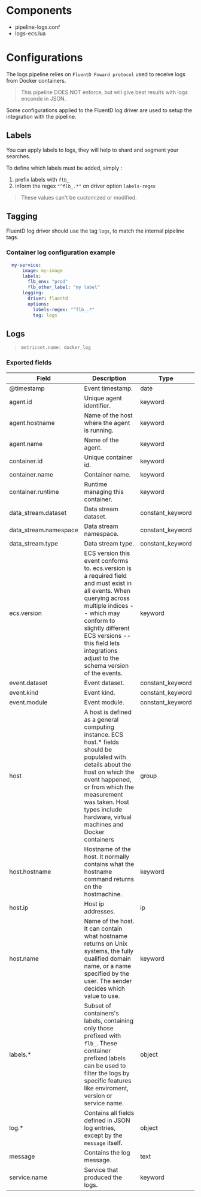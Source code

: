 # Components

- pipeline-logs.conf
- logs-ecs.lua

# Configurations

The logs pipeline relies on `FluentD Foward protocol` used to receive logs from Docker containers.

> This pipeline DOES NOT enforce, but will give best results with logs enconde in JSON.

Some configurations applied to the FluentD log driver are used to setup the integration with the pipeline.

## Labels

You can apply labels to logs, they will help to shard and segment your searches.

To define which labels must be added, simply :
1. prefix labels with `flb_`
2. inform the regex `"^flb_.*"` on driver option `labels-regex`

> These values can't be customized or modified.

## Tagging

FluentD log driver should use the tag `logs`, to match the internal pipeline tags.

### Container log configuration example

```yaml
  my-service:
      image: my-image
      labels:
        flb_env: "prod"
        flb_other_label: "my label"
      logging:
        driver: fluentd
        options:
          labels-regex: "^flb_.*"
          tag: logs

```

## Logs

> `metricset.name: docker_log`

### Exported fields

 Field                           | Description                                                                                    | Type
---------------------------------|------------------------------------------------------------------------------------------------|------------------
 @timestamp                      | Event timestamp.                                                                               | date
 agent.id                        | Unique agent identifier.                                                                       | keyword
 agent.hostname                  | Name of the host where the agent is running.                                                   | keyword
 agent.name                      | Name of the agent.                                                                             | keyword
 container.id                    | Unique container id.                                                                           | keyword
 container.name                  | Container name.                                                                                | keyword
 container.runtime               | Runtime managing this container.                                                               | keyword
 data_stream.dataset             | Data stream dataset.                                                                           | constant_keyword
 data_stream.namespace           | Data stream namespace.                                                                         | constant_keyword
 data_stream.type                | Data stream type.                                                                              | constant_keyword
 ecs.version                     | ECS version this event conforms to. ecs.version is a required field and must exist in all events. When querying across multiple indices -- which may conform to slightly different ECS versions -- this field lets integrations adjust to the schema version of the events.           | keyword
 event.dataset                   | Event dataset.                                                                                 | constant_keyword
 event.kind                      | Event kind.                                                                                    | constant_keyword
 event.module                    | Event module.                                                                                  | constant_keyword
 host                            | A host is defined as a general computing instance. ECS host.* fields should be populated with details about the host on which the event happened, or from which the measurement was taken. Host types include hardware, virtual machines and Docker containers                             | group
 host.hostname                   | Hostname of the host. It normally contains what the hostname command returns on the hostmachine.                                                                                                                     | keyword
 host.ip                         | Host ip addresses.                                                                             | ip
 host.name                       | Name of the host. It can contain what hostname returns on Unix systems, the fully qualified domain name, or a name specified by the user. The sender decides which value to use.                                                                                                    | keyword          |
 labels.*                        | Subset of containers's labels, containing only those prefixed with `flb_`. These container prefixed labels can be used to filter the logs by specific features like enviroment, version or service name.                                                                               | object
 log.*                           | Contains all fields defined in JSON log entries, except by the `message` itself.               | object
 message                         | Contains the log message.                                                                      | text
 service.name                    | Service that produced the logs.                                                                | keyword
